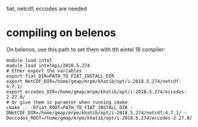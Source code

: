 fiat, netcdf, eccodes are needed

# compiling on belenos
On belenos, use this path to set them with tth eintel 18 compiler:
```
module load intel
module load intelmpi/2018.5.274
# Ether export the variables
export fiat_DIR=PATH_TO_FIAT_INSTALL_DIR
export NetCDF_DIR=/home/gmap/mrpm/khatib/opt/i-2018.5.274/netcdf-4.7.1/
export eccodes_DIR=/home/gmap/mrpm/khatib/opt/i-2018.5.274/eccodes-2.27.0/
# Or give them in paramter when running cmake
cmake .. -Dfiat_ROOT=PATH_TO_FIAT_INSTALL_DIR -DNetCDF_DIR=/home/gmap/mrpm/khatib/opt/i-2018.5.274/netcdf-4.7.1/ -Deccodes_ROOT=/home/gmap/mrpm/khatib/opt/i-2018.5.274/eccodes-2.27.0/


